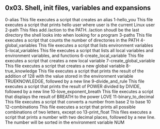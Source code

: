 ## 0x03. Shell, init files, variables and expansions
0-alias
This file executes a script that creates an alias
1-hello_you
This file executes a script that prints hello user where user is the current Linux user
2-path
This files add /action to the PATH. /action shoudl be the last directory the shell looks into when looking for a program
3-paths
This file executes a script that counts the number of directories in the PATH
4-global_variables
This file executes a script that lists environment variables
5-local_variables
This file executes a script that lists all local variables and environment variables, and functions
6-create_local_variable
This file executes a script that creates a new local variable
7-create_global_variable
This file executes a script that creates a new global variable
8-true_knowledge
This file executes a script that prints the result of the addition of 128 with the value stored in the environment variable TRUEKNOWLEDGE, followed by a new line
9-divide_and_rule
This file executes a script that prints the result of POWER divided by DIVIDE, followed by a new line
10-love_exponent_breath
This file executes a script that displays the result of BREATH to the power LOVE
11-binary_to_decimal
This file executes a script that converts a number from base 2 to base 10
12-combinations
This file executes a script that prints all possible combinations of two letters, except oo
13-print_float
This files executes a script that prints a number with two decimal places, followed by a new line. The number will be sorted in the environment variable NUM
